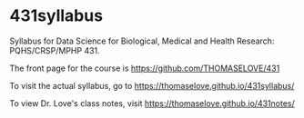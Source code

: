 # 431syllabus
Syllabus for Data Science for Biological, Medical and Health Research: PQHS/CRSP/MPHP 431.

The front page for the course is https://github.com/THOMASELOVE/431

To visit the actual syllabus, go to https://thomaselove.github.io/431syllabus/

To view Dr. Love's class notes, visit https://thomaselove.github.io/431notes/
